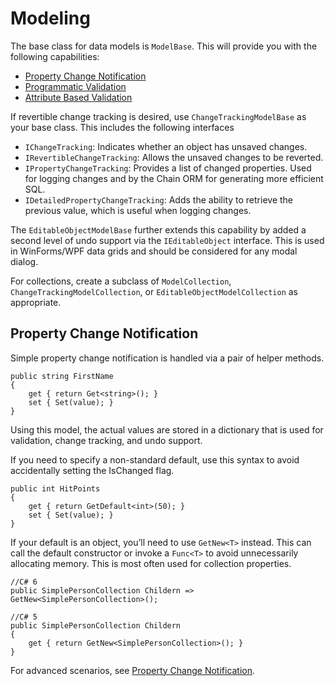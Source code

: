 ﻿# Modeling

The base class for data models is `ModelBase`. This will provide you with the following capabilities:

* [Property Change Notification](PropertyChangeNotification.htm)
* [Programmatic Validation](Validation.htm)
* [Attribute Based Validation](Validation.htm)

If revertible change tracking is desired, use `ChangeTrackingModelBase` as your base class. This includes the following interfaces

* `IChangeTracking`: Indicates whether an object has unsaved changes.
* `IRevertibleChangeTracking`: Allows the unsaved changes to be reverted.
* `IPropertyChangeTracking`: Provides a list of changed properties. Used for logging changes and by the Chain ORM for generating more efficient SQL.
* `IDetailedPropertyChangeTracking`: Adds the ability to retrieve the previous value, which is useful when logging changes.

The `EditableObjectModelBase` further extends this capability by added a second level of undo support via the `IEditableObject` interface. This is used in WinForms/WPF data grids and should be considered for any modal dialog.

For collections, create a subclass of `ModelCollection`, `ChangeTrackingModelCollection`, or `EditableObjectModelCollection` as appropriate.

## Property Change Notification

Simple property change notification is handled via a pair of helper methods.

```
public string FirstName
{
    get { return Get<string>(); }
    set { Set(value); }
}
```
Using this model, the actual values are stored in a dictionary that is used for validation, change tracking, and undo support. 

If you need to specify a non-standard default, use this syntax to avoid accidentally setting the IsChanged flag.

```
public int HitPoints
{
    get { return GetDefault<int>(50); }
    set { Set(value); }
}
```
If your default is an object, you’ll need to use `GetNew<T>` instead. This can call the default constructor or invoke a `Func<T>` to avoid unnecessarily allocating memory. This is most often used for collection properties.

```
//C# 6
public SimplePersonCollection Childern => GetNew<SimplePersonCollection>();

//C# 5
public SimplePersonCollection Childern
{
    get { return GetNew<SimplePersonCollection>(); }
}
```

For advanced scenarios, see [Property Change Notification](PropertyChangeNotification.htm).
